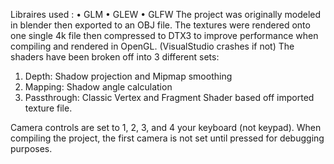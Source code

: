 Libraires used :
  • GLM
  • GLEW
  • GLFW
The project was originally modeled in blender then exported to an OBJ file. The textures were rendered onto one single 4k file then compressed to DTX3 to improve performance when compiling and rendered in OpenGL. (VisualStudio crashes if not) The shaders have been broken off into 3 different sets:
  1. Depth: Shadow projection and Mipmap smoothing
  2. Mapping: Shadow angle calculation
  3. Passthrough: Classic Vertex and Fragment Shader based off imported texture file.
  
Camera controls are set to 1, 2, 3, and 4 your keyboard (not keypad). When compiling the project, the first camera is not set until pressed for debugging purposes.
